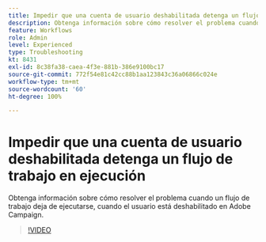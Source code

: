 ```yaml
---
title: Impedir que una cuenta de usuario deshabilitada detenga un flujo de trabajo en ejecución
description: Obtenga información sobre cómo resolver el problema cuando un flujo de trabajo deja de ejecutarse, cuando el usuario está deshabilitado en Adobe Campaign.
feature: Workflows
role: Admin
level: Experienced
type: Troubleshooting
kt: 8431
exl-id: 8c38fa38-caea-4f3e-881b-386e9100bc17
source-git-commit: 772f54e81c42cc88b1aa123843c36a06866c024e
workflow-type: tm+mt
source-wordcount: '60'
ht-degree: 100%

---
```


# Impedir que una cuenta de usuario deshabilitada detenga un flujo de trabajo en ejecución

Obtenga información sobre cómo resolver el problema cuando un flujo de trabajo deja de ejecutarse, cuando el usuario está deshabilitado en Adobe Campaign.


>[!VIDEO](https://video.tv.adobe.com/v/335988?quality=12)
